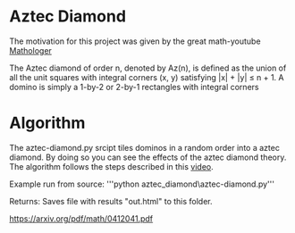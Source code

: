 # Aztec Diamond

The motivation for this project was given by the great math-youtube [Mathologer](https://www.youtube.com/channel/UC1_uAIS3r8Vu6JjXWvastJg)

The Aztec diamond of order n, denoted by Az(n), is defined as the union of all the unit
squares with integral corners (x, y) satisfying |x| + |y| ≤ n + 1. A domino is simply a
1-by-2 or 2-by-1 rectangles with integral corners




# Algorithm
The aztec-diamond.py srcipt tiles dominos in a random order into a aztec diamond. By doing so you can see the effects of the aztec diamond theory.
The algorithm follows the steps described in this [video](https://youtu.be/Yy7Q8IWNfHM?t=1209).

Example run from source:
'''python aztec_diamond\aztec-diamond.py'''

Returns:
    Saves file with results "out.html" to this folder.


https://arxiv.org/pdf/math/0412041.pdf
